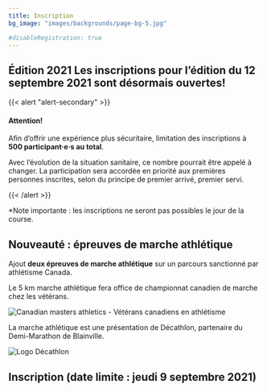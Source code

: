 ```yaml
---
title: Inscription
bg_image: "images/backgrounds/page-bg-5.jpg"

#disableRegistration: true
---
```


## <span class="badge badge-primary">Édition 2021</span> Les inscriptions pour l’édition du 12 septembre 2021 sont désormais ouvertes!

{{< alert "alert-secondary" >}}

#### Attention!

Afin d’offrir une expérience plus sécuritaire, limitation des inscriptions à **500 participant·e·s au total**.

Avec l’évolution de la situation sanitaire, ce nombre pourrait être appelé à changer.
La participation sera accordée en priorité aux premières personnes inscrites, selon du principe de premier arrivé, premier servi.

{{< /alert >}}

\*Note importante : les inscriptions ne seront pas possibles le jour de la course.

## Nouveauté : épreuves de marche athlétique

Ajout **deux épreuves de marche athlétique** sur un parcours sanctionné par athlétisme Canada.

Le 5 km marche athlétique fera office de championnat canadien de marche chez les vétérans.

![Canadian masters athletics - Vétérans canadiens en athlétisme](/images/cma-logo.jpg)

La marche athlétique est une présentation de Décathlon, partenaire du Demi-Marathon de Blainville.

![Logo Décathlon](/images/commanditaires/logo-decathlon.jpg)

## Inscription <span class="badge badge-danger">(date limite : jeudi 9 septembre 2021)</span>

